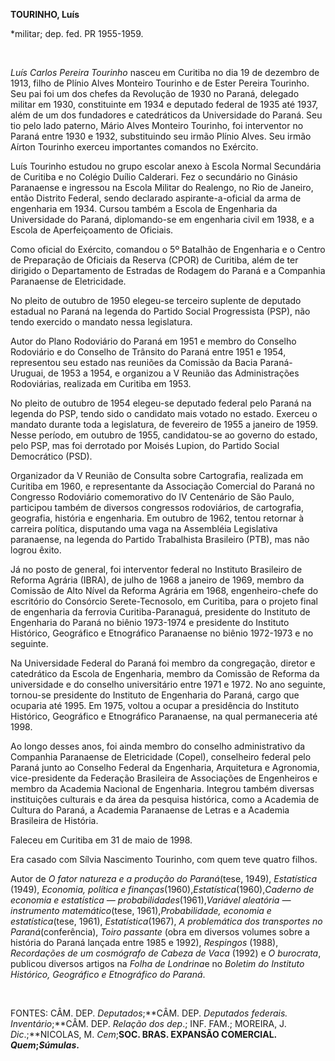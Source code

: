 **TOURINHO, Luís**

\*militar; dep. fed. PR 1955-1959.

 

*Luís Carlos Pereira Tourinho* nasceu em Curitiba no dia 19 de dezembro
de 1913, filho de Plínio Alves Monteiro Tourinho e de Ester Pereira
Tourinho. Seu pai foi um dos chefes da Revolução de 1930 no Paraná,
delegado militar em 1930, constituinte em 1934 e deputado federal de
1935 até 1937, além de um dos fundadores e catedráticos da Universidade
do Paraná. Seu tio pelo lado paterno, Mário Alves Monteiro Tourinho, foi
interventor no Paraná entre 1930 e 1932, substituindo seu irmão Plínio
Alves. Seu irmão Aírton Tourinho exerceu importantes comandos no
Exército.

Luís Tourinho estudou no grupo escolar anexo à Escola Normal Secundária
de Curitiba e no Colégio Duílio Calderari. Fez o secundário no Ginásio
Paranaense e ingressou na Escola Militar do Realengo, no Rio de Janeiro,
então Distrito Federal, sendo declarado aspirante-a-oficial da arma de
engenharia em 1934. Cursou também a Escola de Engenharia da Universidade
do Paraná, diplomando-se em engenharia civil em 1938, e a Escola de
Aperfeiçoamento de Oficiais.

Como oficial do Exército, comandou o 5º Batalhão de Engenharia e o
Centro de Preparação de Oficiais da Reserva (CPOR) de Curitiba, além de
ter dirigido o Departamento de Estradas de Rodagem do Paraná e a
Companhia Paranaense de Eletricidade.

No pleito de outubro de 1950 elegeu-se terceiro suplente de deputado
estadual no Paraná na legenda do Partido Social Progressista (PSP), não
tendo exercido o mandato nessa legislatura.

Autor do Plano Rodoviário do Paraná em 1951 e membro do Conselho
Rodoviário e do Conselho de Trânsito do Paraná entre 1951 e 1954,
representou seu estado nas reuniões da Comissão da Bacia Paraná-Uruguai,
de 1953 a 1954, e organizou a V Reunião das Administrações Rodoviárias,
realizada em Curitiba em 1953.

No pleito de outubro de 1954 elegeu-se deputado federal pelo Paraná na
legenda do PSP, tendo sido o candidato mais votado no estado. Exerceu o
mandato durante toda a legislatura, de fevereiro de 1955 a janeiro de
1959. Nesse período, em outubro de 1955, candidatou-se ao governo do
estado, pelo PSP, mas foi derrotado por Moisés Lupion, do Partido Social
Democrático (PSD).

Organizador da V Reunião de Consulta sobre Cartografia, realizada em
Curitiba em 1960, e representante da Associação Comercial do Paraná no
Congresso Rodoviário comemorativo do IV Centenário de São Paulo,
participou também de diversos congressos rodoviários, de cartografia,
geografia, história e engenharia. Em outubro de 1962, tentou retornar à
carreira política, disputando uma vaga na Assembléia Legislativa
paranaense, na legenda do Partido Trabalhista Brasileiro (PTB), mas não
logrou êxito.

Já no posto de general, foi interventor federal no Instituto Brasileiro
de Reforma Agrária (IBRA), de julho de 1968 a janeiro de 1969, membro da
Comissão de Alto Nível da Reforma Agrária em 1968, engenheiro-chefe do
escritório do Consórcio Serete-Tecnosolo, em Curitiba, para o projeto
final de engenharia da ferrovia Curitiba-Paranaguá, presidente do
Instituto de Engenharia do Paraná no biênio 1973-1974 e presidente do
Instituto Histórico, Geográfico e Etnográfico Paranaense no biênio
1972-1973 e no seguinte.

Na Universidade Federal do Paraná foi membro da congregação, diretor e
catedrático da Escola de Engenharia, membro da Comissão de Reforma da
universidade e do conselho universitário entre 1971 e 1972. No ano
seguinte, tornou-se presidente do Instituto de Engenharia do Paraná,
cargo que ocuparia até 1995. Em 1975, voltou a ocupar a presidência do
Instituto Histórico, Geográfico e Etnográfico Paranaense, na qual
permaneceria até 1998.

Ao longo desses anos, foi ainda membro do conselho administrativo da
Companhia Paranaense de Eletricidade (Copel), conselheiro federal pelo
Paraná junto ao Conselho Federal da Engenharia, Arquitetura e Agronomia,
vice-presidente da Federação Brasileira de Associações de Engenheiros e
membro da Academia Nacional de Engenharia. Integrou também diversas
instituições culturais e da área da pesquisa histórica, como a Academia
de Cultura do Paraná, a Academia Paranaense de Letras e a Academia
Brasileira de História.

Faleceu em Curitiba em 31 de maio de 1998.

Era casado com Sílvia Nascimento Tourinho, com quem teve quatro filhos.

Autor de *O* *fator natureza e a produção do* *Paraná*(tese, 1949),
*Estatística* (1949), *Economia, política e
finanças*(1960),*Estatística*(1960),*Caderno de economia e estatística —
probabilidades*(1961),*Variável aleatória — instrumento
matemático*(tese, 1961),*Probabilidade, economia e estatística*(tese,
1961), *Estatística*(1967), *A problemática dos transportes no
Paraná*(conferência), *Toiro passante* (obra em diversos volumes sobre a
história do Paraná lançada entre 1985 e 1992), *Respingos* (1988),
*Recordações de um cosmógrafo de Cabeza de Vaca* (1992) e *O burocrata*,
publicou diversos artigos na *Folha de Londrina*e no *Boletim do
Instituto Histórico,* *Geográfico e Etnográfico do Paraná*.

 

FONTES: CÂM. DEP. *Deputados*;**CÂM. DEP. *Deputados federais.
Inventário*;**CÂM. DEP. *Relação dos dep*.; INF. FAM.; MOREIRA, J.
*Dic*.;**NICOLAS, M. *Cem*;**SOC. BRAS. EXPANSÃO COMERCIAL.
*Quem*;*Súmulas*.**

 

 
